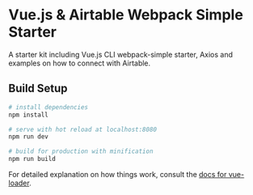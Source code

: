 # Vue.js & Airtable Webpack Simple Starter

A starter kit including Vue.js CLI webpack-simple starter, Axios and examples on how to connect with Airtable.

## Build Setup

``` bash
# install dependencies
npm install

# serve with hot reload at localhost:8080
npm run dev

# build for production with minification
npm run build
```

For detailed explanation on how things work, consult the [docs for vue-loader](http://vuejs.github.io/vue-loader).
